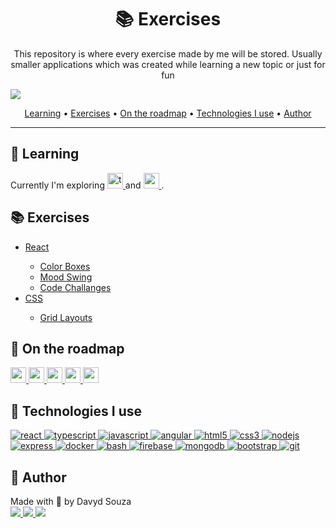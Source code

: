 <h1 align="center">📚 Exercises</h1>
    <p align="center">
        This repository is where every exercise made by me will be stored. Usually smaller applications which was created while learning a new topic or just for fun
    </p>
</p>

<img src="https://img.shields.io/github/last-commit/davyd-souza/exercises"/>

<p align="center">
  <a href="#learning">Learning</a> •
  <a href="#exercise">Exercises</a> •
  <a href="#roadmap">On the roadmap</a> •
  <a href="#tech">Technologies I use</a> •
  <a href="#author">Author</a>
</p>

---



<h2 id="learning">📖 Learning</h2>

<p>
    Currently I'm exploring 
        <a href="https://www.typescriptlang.org/" target="_blank">
            <img src="https://img.shields.io/badge/TypeScript-007ACC?style=for-the-badge&logo=typescript&logoColor=white" alt="typescript" height="25"/>
        </a> and 
        <a href="https://reactjs.org/" target="_blank">
            <img src="https://img.shields.io/badge/React-20232A?style=for-the-badge&logo=react&logoColor=61DAFB" alt="react" height="25"/>
        </a>
        .
</p>



<h2 id="exercise">📚 Exercises</h2>

<ul>
    <li><a href="react">React</a></li>
        <ul>
            <li><a href="react/color-box-exercise">Color Boxes</a></li>
            <li><a href="react/mood-swing-exercise">Mood Swing</a></li>
            <li><a href="react/code-challanges">Code Challanges</a></li>
        </ul>
    <li><a href="css">CSS</a></li>
        <ul>
            <li><a href="css/grid-layouts">Grid Layouts</a></li>
        </ul>
</ul>


<h2 id="roadmap">🌟 On the roadmap</h2>

<a href="https://www.rust-lang.org" target="_blank" rel="noreferrer">
    <img src="https://img.shields.io/badge/Rust-000000?style=for-the-badge&logo=rust&logoColor=white" alt="rust" height="25"/>
</a>
<a href="https://www.cypress.io" target="_blank" rel="noreferrer">
    <img src="https://img.shields.io/badge/Cypress-49494C?style=for-the-badge&logo=cypress&logoColor=white" alt="cypress" height="25"/>
</a>
<a href="https://aws.amazon.com" target="_blank" rel="noreferrer">
    <img src="https://img.shields.io/badge/Amazon_AWS-232F3E?style=for-the-badge&logo=amazon-aws&logoColor=white" alt="aws" height="25"/>
</a>
<a href="https://graphql.org" target="_blank" rel="noreferrer">
    <img src="https://img.shields.io/badge/GraphQL-DA0093?style=for-the-badge&logo=graphql&logoColor=white" alt="graphql" height="25"/>
</a>
<a href="https://reactnative.dev/" target="_blank" rel="noreferrer">
    <img src="https://img.shields.io/badge/React_Native-20232A?style=for-the-badge&logo=react&logoColor=61DAFB" alt="reactnative" height="25"/>
</a>



<h2 id="tech">🚀 Technologies I use</h2>

<p align="left">
    <a href="https://reactjs.org/" target="_blank">
        <img src="https://img.shields.io/badge/React-20232A?style=for-the-badge&logo=react&logoColor=61DAFB" alt="react" />
    </a>
    <a href="https://www.typescriptlang.org/" target="_blank">
        <img src="https://img.shields.io/badge/TypeScript-007ACC?style=for-the-badge&logo=typescript&logoColor=white" alt="typescript" />
    </a>
    <a href="https://developer.mozilla.org/en-US/docs/Web/JavaScript" target="_blank" rel="noreferrer">
        <img src="https://img.shields.io/badge/JavaScript-F7DF1E?style=for-the-badge&logo=javascript&logoColor=black" alt="javascript" />
    </a>
    <a href="https://angular.io" target="_blank" rel="noreferrer">
        <img src="https://img.shields.io/badge/Angular-DD0031?style=for-the-badge&logo=angular&logoColor=white" alt="angular" />
    </a>
    <a href="https://www.w3.org/html/" target="_blank" rel="noreferrer">
        <img src="https://img.shields.io/badge/HTML5-E34F26?style=for-the-badge&logo=html5&logoColor=white" alt="html5" />
    </a>
    <a href="https://www.w3schools.com/css/" target="_blank" rel="noreferrer">
        <img src="https://img.shields.io/badge/CSS3-1572B6?style=for-the-badge&logo=css3&logoColor=white" alt="css3" />
    </a>
    <a href="https://nodejs.org" target="_blank" rel="noreferrer">
        <img src="https://img.shields.io/badge/Node.js-43853D?style=for-the-badge&logo=node.js&logoColor=white" alt="nodejs" />
    </a>
    <a href="https://expressjs.com" target="_blank" rel="noreferrer">
        <img src="https://img.shields.io/badge/Express.js-404D59?style=for-the-badge&logo=express" alt="express" />
    </a>
    <a href="https://www.docker.com/" target="_blank" rel="noreferrer">
        <img src="https://img.shields.io/badge/Docker-0078D4?style=for-the-badge&logo=docker&logoColor=white" alt="docker" />
    </a>
    <a href="https://www.gnu.org/software/bash/" target="_blank" rel="noreferrer">
        <img src="https://img.shields.io/badge/Shell_Script-121011?style=for-the-badge&logo=gnu-bash&logoColor=white" alt="bash" />
    </a>
    <a href="https://firebase.google.com/" target="_blank" rel="noreferrer">
        <img src="https://img.shields.io/badge/Firebase-FFA611?style=for-the-badge&logo=firebase&logoColor=white" alt="firebase" />
    </a>
    <a href="https://www.mongodb.com/" target="_blank" rel="noreferrer">
        <img src="https://img.shields.io/badge/MongoDB-4EA94B?style=for-the-badge&logo=mongodb&logoColor=white" alt="mongodb" />
    </a>
    <a href="https://getbootstrap.com" target="_blank" rel="noreferrer">
        <img src="https://img.shields.io/badge/Bootstrap-563D7C?style=for-the-badge&logo=bootstrap&logoColor=white" alt="bootstrap" />
    </a>
    <a href="https://git-scm.com/" target="_blank" rel="noreferrer">
        <img src="https://img.shields.io/badge/Git-F1502F?style=for-the-badge&logo=git&logoColor=white" alt="git" />
    </a>
</p>



<h2 id="author">👤 Author </h2>

<p>
  Made with 💛 by Davyd Souza </br>
  <a href="https://www.linkedin.com/in/davyd-souza/" target="_blank">
    <img src="https://img.shields.io/badge/LinkedIn-0077B5?style=for-the-badge&logo=linkedin&logoColor=white"/>
  </a>
  <a href="mailto:davyd.eduardo.souza@hotmail.com" target="_blank">
    <img src="https://img.shields.io/badge/Microsoft_Outlook-0078D4?style=for-the-badge&logo=microsoft-outlook&logoColor=white"/>
  </a>
  <a href="https://www.instagram.com/odeisouza/" target="_blank">
    <img src="https://img.shields.io/badge/Instagram-E4405F?style=for-the-badge&logo=instagram&logoColor=white"/>
  </a>
</p>